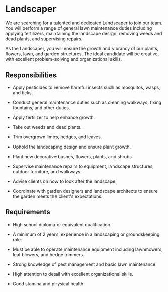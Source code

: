 # Landscaper

We are searching for a talented and dedicated Landscaper to join our team. You will perform a range of general lawn maintenance duties including applying fertilizers, maintaining the landscape design, removing weeds and dead plants, and supervising repairs.

As the Landscaper, you will ensure the growth and vibrancy of our plants, flowers, lawn, and garden structures. The ideal candidate will be creative, with excellent problem-solving and organizational skills.

## Responsibilities

* Apply pesticides to remove harmful insects such as mosquitos, wasps, and ticks.

* Conduct general maintenance duties such as cleaning walkways, fixing fountains, and other duties.

* Apply fertilizer to help enhance growth.

* Take out weeds and dead plants.

* Trim overgrown limbs, hedges, and leaves.

* Uphold the landscaping design and ensure plant growth.

* Plant new decorative bushes, flowers, plants, and shrubs.

* Supervise maintenance repairs to equipment, landscape structures, outdoor furniture, and walkways.

* Advise clients on how to look after the landscape.

* Coordinate with garden designers and landscape architects to ensure the garden meets the client's expectations.

## Requirements

* High school diploma or equivalent qualification.

* A minimum of 2 years’ experience in a landscaping or groundskeeping role.

* Must be able to operate maintenance equipment including lawnmowers, leaf blowers, and hedge trimmers.

* Strong knowledge of pest management and basic lawn maintenance.

* High attention to detail with excellent organizational skills.

* Good stamina and physical health.

